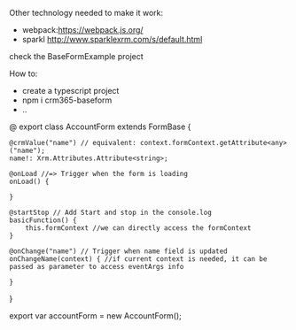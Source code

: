 Other technology needed to make it work:

- webpack:https://webpack.js.org/
- sparkl http://www.sparklexrm.com/s/default.html

check the BaseFormExample project 

How to:
- create a typescript project
- npm i crm365-baseform
- ..


@
export class AccountForm extends FormBase {


    @crmValue("name") // equivalent: context.formContext.getAttribute<any>("name");
    name!: Xrm.Attributes.Attribute<string>;

    @onLoad //=> Trigger when the form is loading
    onLoad() {

    }

    @startStop // Add Start and stop in the console.log
    basicFunction() {
        this.formContext //we can directly access the formContext
    }

    @onChange("name") // Trigger when name field is updated
    onChangeName(context) { //if current context is needed, it can be passed as parameter to access eventArgs info

    }

}

export var accountForm = new AccountForm();

